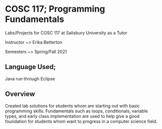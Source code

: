 # COSC 117; Programming Fundamentals

Labs/Projects for COSC 117 at Salisbury University as a Tutor

Instructor ~> Erika Betterton

Semesters ~> Spring/Fall 2021

## Language Used;

Java run through Eclipse

## Overview

Created lab solutions for students whom are starting out with basic programming skills. Fundamentals such as loops, conditionals, variable types, and early class implementation are used to help give a good foundation for students whom want to progress in a computer science field. 
